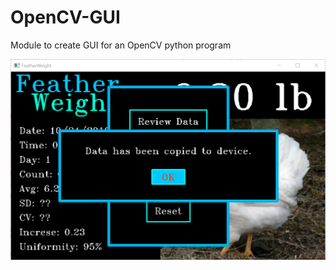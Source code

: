 # OpenCV-GUI
Module to create GUI for an OpenCV python program

![screenshot](https://github.com/3DBull/OpenCV-GUI/blob/main/Screenshot.png?raw=false)
